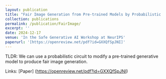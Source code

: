 ```yaml
---
layout: publication
title: "Fair Image Generation from Pre-trained Models by Probabilistic Modeling"
collection: publications
permalink: /publication/FairImage/
excerpt: ''
date: 2024-12-17
venue: 'In the Safe Generative AI Workshop at NeurIPS'
paperurl: '[https://openreview.net/pdf?id=GXXQfSpJNI]'
---
```

TLDR: We can use a probabilistic circuit to modify a pre-trained generative model to produce fair image generation.

Links: [Paper] (https://openreview.net/pdf?id=GXXQfSpJNI)
